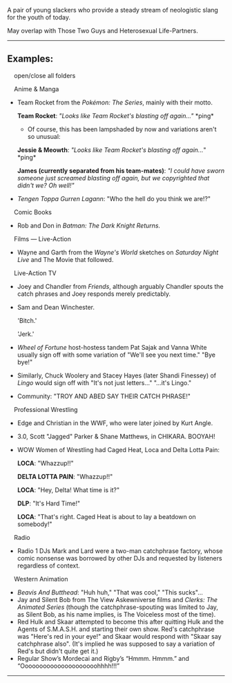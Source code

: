 A pair of young slackers who provide a steady stream of neologistic slang for the youth of today.

May overlap with Those Two Guys and Heterosexual Life-Partners.

___

## Examples:

    open/close all folders 

    Anime & Manga 

-   Team Rocket from the _Pokémon: The Series_, mainly with their motto.
    
    **Team Rocket**: _"Looks like Team Rocket's blasting off again..."_ \*ping\*
    
    -   Of course, this has been lampshaded by now and variations aren't so unusual:
    
    **Jessie & Meowth**: _"Looks like Team Rocket's blasting off again..._" \*ping\*
    
    **James (currently separated from his team-mates)**: _"I could have sworn someone just screamed blasting off again, but we copyrighted that didn't we? Oh well!"_
    
-   _Tengen Toppa Gurren Lagann_: "Who the hell do you think we are!?"

    Comic Books 

-   Rob and Don in _Batman: The Dark Knight Returns._

    Films — Live-Action 

-   Wayne and Garth from the _Wayne's World_ sketches on _Saturday Night Live_ and The Movie that followed.

    Live-Action TV 

-   Joey and Chandler from _Friends_, although arguably Chandler spouts the catch phrases and Joey responds merely predictably.
-   Sam and Dean Winchester.
    
    'Bitch.'
    
    'Jerk.'
    

-   _Wheel of Fortune_ host-hostess tandem Pat Sajak and Vanna White usually sign off with some variation of "We'll see you next time." "Bye bye!"
-   Similarly, Chuck Woolery and Stacey Hayes (later Shandi Finessey) of _Lingo_ would sign off with "It's not just letters…" "…it's Lingo."
-   Community: "TROY AND ABED SAY THEIR CATCH PHRASE!"

    Professional Wrestling 

-   Edge and Christian in the WWF, who were later joined by Kurt Angle.
-   3.0, Scott "Jagged" Parker & Shane Matthews, in CHIKARA. BOOYAH!
-   WOW Women of Wrestling had Caged Heat, Loca and Delta Lotta Pain:
    
    **LOCA**: "Whazzup!!"
    
    **DELTA LOTTA PAIN**: "Whazzup!!"
    
    **LOCA**: "Hey, Delta! What time is it?"
    
    **DLP**: "It's Hard Time!"
    
    **LOCA**: "That's right. Caged Heat is about to lay a beatdown on somebody!"
    

    Radio 

-   Radio 1 DJs Mark and Lard were a two-man catchphrase factory, whose comic nonsense was borrowed by other DJs and requested by listeners regardless of context.

    Western Animation 

-   _Beavis And Butthead_: "Huh huh," "That was cool," "This sucks"...
-   Jay and Silent Bob from The View Askewniverse films and _Clerks: The Animated Series_ (though the catchphrase-spouting was limited to Jay, as Silent Bob, as his name implies, is The Voiceless most of the time).
-   Red Hulk and Skaar attempted to become this after quitting Hulk and the Agents of S.M.A.S.H. and starting their own show. Red's catchphrase was "Here's red in your eye!" and Skaar would respond with "Skaar say catchphrase also". (It's implied he was supposed to say a variation of Red's but didn't quite get it.)
-   Regular Show’s Mordecai and Rigby’s “Hmmm. Hmmm.” and “Ooooooooooooooooooooohhhh!!!”

___